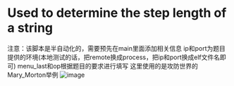 # Used to determine the step length of a string
注意：该脚本是半自动化的，需要预先在main里面添加相关信息
ip和port为题目提供的环境(本地测试的话，把remote换成process，把ip和port换成elf文件名即可)
menu_last和op根据题目的要求进行填写
这里使用的是攻防世界的Mary_Morton举例
![image](https://user-images.githubusercontent.com/76815267/198839815-c8aaf485-b7f3-4d57-824c-dfc48db2901b.png)
